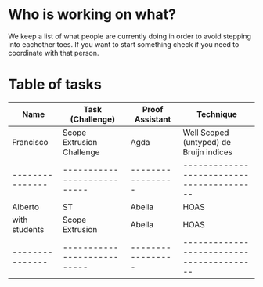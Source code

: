 # Who is working on what?

We keep a list of what people are currently doing in order to avoid
stepping into eachother toes. If you want to start something check if
you need to coordinate with that person.


# Table of tasks


| Name          | Task (Challenge)          | Proof Assistant | Technique                               |
|---------------|---------------------------|-----------------|-----------------------------------------|
| Francisco     | Scope Extrusion Challenge | Agda            | Well Scoped (untyped) de Bruijn indices |
|---------------|---------------------------|-----------------|-----------------------------------------|
| Alberto       | ST                        | Abella          | HOAS                                    |
| with students | Scope Extrusion           | Abella          | HOAS                                    |
|---------------|---------------------------|-----------------|-----------------------------------------|

